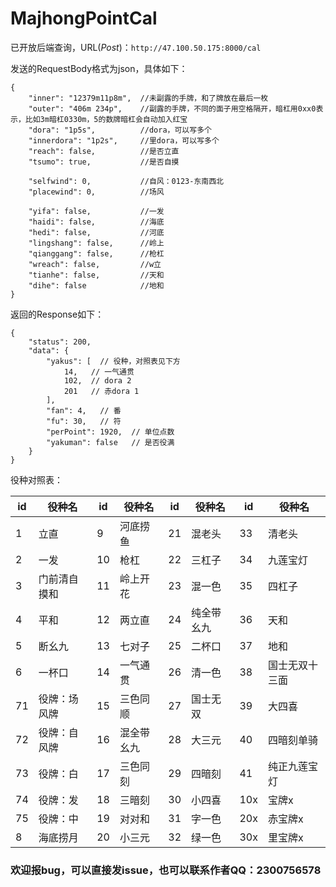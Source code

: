 # MajhongPointCal

已开放后端查询，URL(*Post*)：`http://47.100.50.175:8000/cal`

发送的RequestBody格式为json，具体如下：
```
{
	"inner": "12379m11p8m",  //未副露的手牌，和了牌放在最后一枚
	"outer": "406m 234p",    //副露的手牌，不同的面子用空格隔开，暗杠用0xx0表示，比如3m暗杠0330m，5的数牌暗杠会自动加入红宝
	"dora": "1p5s",          //dora，可以写多个
	"innerdora": "1p2s",     //里dora，可以写多个
	"reach": false,          //是否立直
	"tsumo": true,           //是否自摸
	
	"selfwind": 0,           //自风：0123-东南西北
	"placewind": 0,          //场风
	
	"yifa": false,           //一发
	"haidi": false,          //海底
	"hedi": false,           //河底
	"lingshang": false,      //岭上
	"qianggang": false,      //枪杠
	"wreach": false,         //w立
	"tianhe": false,         //天和
	"dihe": false            //地和
}
```

返回的Response如下：
```
{
    "status": 200,
    "data": {
        "yakus": [  // 役种，对照表见下方
            14,   // 一气通贯
            102,  // dora 2
            201   // 赤dora 1
        ],
        "fan": 4,   // 番
        "fu": 30,   // 符
        "perPoint": 1920,  // 单位点数
        "yakuman": false   // 是否役满
    }
}
```

役种对照表：

id | 役种名 | id | 役种名 | id | 役种名 | id | 役种名 |
--- | ---- | --- | ---- | --- | ---- | --- | ----
1 | 立直 | 9 | 河底捞鱼 | 21 | 混老头 | 33 | 清老头 | 
2 | 一发 | 10 | 枪杠 | 22 | 三杠子 | 34 | 九莲宝灯 | 
3 | 门前清自摸和 | 11 | 岭上开花 | 23 | 混一色 | 35 | 四杠子 | 
4 | 平和 | 12 | 两立直 | 24 | 纯全带幺九 | 36 | 天和 | 
5 | 断幺九 | 13 | 七对子 | 25 | 二杯口 | 37 | 地和 | 
6 | 一杯口 | 14 | 一气通贯 | 26 | 清一色 | 38 | 国士无双十三面 | 
71 | 役牌：场风牌 | 15 | 三色同顺 | 27 | 国士无双 | 39 | 大四喜 | 
72 | 役牌：自风牌 | 16 | 混全带幺九 | 28 | 大三元 | 40 | 四暗刻单骑 | 
73 | 役牌：白 | 17 | 三色同刻 | 29 | 四暗刻 | 41 | 纯正九莲宝灯 | 
74 | 役牌：发 | 18 | 三暗刻 | 30 | 小四喜 | 10x | 宝牌x | 
75 | 役牌：中 | 19 | 对对和 | 31 | 字一色 | 20x | 赤宝牌x | 
8 | 海底捞月 | 20 | 小三元 | 32 | 绿一色 | 30x | 里宝牌x | 

### 欢迎报bug，可以直接发issue，也可以联系作者QQ：2300756578
